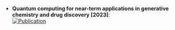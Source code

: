 - **Quantum computing for near-term applications in generative chemistry and drug discovery [2023]**:   
	[![Publication](https://img.shields.io/badge/Publication-Citations:22-blue?style=for-the-badge&logo=bookstack)](https://doi.org/10.1016/j.drudis.2023.103675)  
